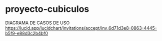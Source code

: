 # proyecto-cubiculos

























DIAGRAMA DE CASOS DE USO
https://lucid.app/lucidchart/invitations/accept/inv_6d71d3e8-0863-4445-b5f9-e88d3c2b4bf0

